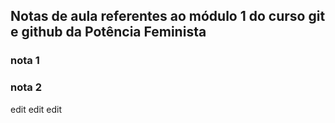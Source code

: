 ## Notas de aula referentes ao módulo 1 do curso git e github da Potência Feminista

### nota 1

### nota 2

edit edit edit